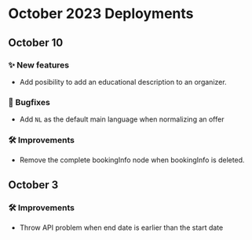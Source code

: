 # October 2023 Deployments

## October 10

### ✨ New features

* Add posibility to add an educational description to an organizer.

### 🐛 Bugfixes

* Add `NL` as the default main language when normalizing an offer

### 🛠 Improvements

* Remove the complete bookingInfo node when bookingInfo is deleted.

## October 3

### 🛠 Improvements

* Throw API problem when end date is earlier than the start date
